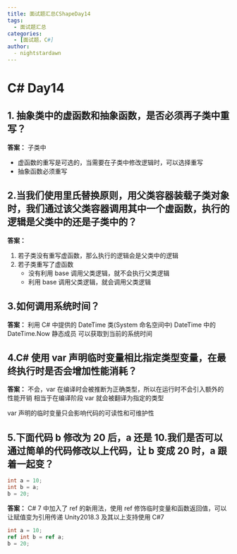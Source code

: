 ```yaml
---
title: 面试题汇总CShapeDay14
tags:
  - 面试题汇总
categories:
  - [面试题，C#]
author:
  - nightstardawn
---
```


# C# Day14

## 1. 抽象类中的虚函数和抽象函数，是否必须再子类中重写？

**答案：**
子类中

- 虚函数的重写是可选的，当需要在子类中修改逻辑时，可以选择重写
- 抽象函数必须重写

## 2.当我们使用里氏替换原则，用父类容器装载子类对象时，我们通过该父类容器调用其中一个虚函数，执行的逻辑是父类中的还是子类中的？

**答案：**

1. 若子类没有重写虚函数，那么执行的逻辑会是父类中的逻辑
2. 若子类重写了虚函数
   - 没有利用 base 调用父类逻辑，就不会执行父类逻辑
   - 利用 base 调用父类逻辑，就会调用父类逻辑

## 3.如何调用系统时间？

**答案：**
利用 C# 中提供的 DateTime 类(System 命名空间中)
DateTime 中的 DateTime.Now 静态成员
可以获取到当前的系统时间

## 4.C# 使用 var 声明临时变量相比指定类型变量，在最终执行时是否会增加性能消耗？

**答案：**
不会，var 在编译时会被推断为正确类型，所以在运行时不会引入额外的性能开销
相当于在编译阶段 var 就会被翻译为指定的类型

var 声明的临时变量只会影响代码的可读性和可维护性

## 5.下面代码 b 修改为 20 后，a 还是 10.我们是否可以通过简单的代码修改以上代码，让 b 变成 20 时，a 跟着一起变？

```cs
int a = 10;
int b = a;
b = 20;
```

**答案：**
C# 7 中加入了 ref 的新用法，使用 ref 修饰临时变量和函数返回值，可以让赋值变为引用传递
Unity2018.3 及其以上支持使用 C#7

```cs
int a = 10;
ref int b = ref a;
b = 20;
```
